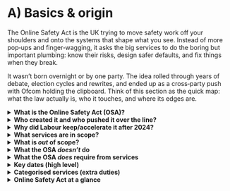 # A) Basics & origin

The Online Safety Act is the UK trying to move safety work off your shoulders and onto the systems that shape what you see. Instead of more pop‑ups and finger‑wagging, it asks the big services to do the boring but important plumbing: know their risks, design safer defaults, and fix things when they break.

It wasn’t born overnight or by one party. The idea rolled through years of debate, election cycles and rewrites, and ended up as a cross‑party push with Ofcom holding the clipboard. Think of this section as the quick map: what the law actually is, who it touches, and where its edges are.

<details>
<summary><strong>What is the Online Safety Act (OSA)?</strong></summary>
A UK law that puts duties on online services (not on users) to reduce illegal harms and protect children. Separate parts of the law create or update offences for individuals (e.g., cyberflashing), but the core of the OSA is about what <em>services</em> must do.

In practice, the OSA sets out who is in scope, requires risk assessments and safety systems, and empowers Ofcom to enforce compliance. See the primary Act for the full structure and definitions: <em>Online Safety Act 2023</em> on legislation.gov.uk. ([legislation.gov.uk](https://www.legislation.gov.uk/ukpga/2023/50))

The rules can also apply to services <strong>outside the UK</strong> if their service has a <strong>“UK link.”</strong> Ofcom’s scope overview explains the UK link tests and exemptions with clear diagrams. ([Ofcom—Regulated services: overview of scope (PDF)](https://www.ofcom.org.uk/__data/assets/pdf_file/0018/273576/Regulated-services-overview-of-scope.PDF))
</details>

<details>
<summary><strong>Who created it and who pushed it over the line?</strong></summary>
The policy started as the UK’s <em>Online Harms</em> programme (2019), the Bill was introduced to Parliament in March 2022, the Act received Royal Assent on 26 October 2023, and the current government accelerated delivery from mid‑2024.

- <strong>Origins (2019)</strong>: The UK Government published the <em>Online Harms White Paper</em> in April 2019 under then‑Prime Minister Theresa May, proposing a duty of care and a regulator to oversee online safety. ([gov.uk—White Paper](https://www.gov.uk/government/consultations/online-harms-white-paper))
- <strong>Government response (Dec 2020)</strong>: The full response confirmed a statutory duty of care and Ofcom as regulator. ([gov.uk—Full government response](https://www.gov.uk/government/consultations/online-harms-white-paper/public-feedback/online-harms-white-paper-full-government-response))
- <strong>Draft Bill (May 2021)</strong>: A draft <em>Online Safety Bill</em> was published for pre‑legislative scrutiny by a Joint Committee. ([gov.uk—Draft Online Safety Bill](https://www.gov.uk/government/publications/draft-online-safety-bill))
- <strong>Introduction to Parliament (2022)</strong>: Culture Secretary Nadine Dorries introduced the <em>Online Safety Bill</em> to the Commons in March 2022. ([gov.uk—Press/Parliamentary materials](https://www.gov.uk/government/collections/online-safety-bill))
- <strong>Royal Assent (2023)</strong>: The Bill became the <em>Online Safety Act 2023</em> on 26 October 2023. ([legislation.gov.uk](https://www.legislation.gov.uk/ukpga/2023/50/contents))
- <strong>Acceleration (2024→)</strong>: From July 2024, the government prioritised fast implementation via Ofcom’s phased codes and guidance rather than reopening the statute. Ofcom is the regulator responsible for writing codes, auditing, and enforcement. ([Ofcom—Roadmap to regulation](https://www.ofcom.org.uk/online-safety/illegal-and-harmful-content/roadmap-to-regulation))
</details>

<details>
<summary><strong>Why did Labour keep/accelerate it after 2024?</strong></summary>
It was already law, public support for child protection is high, Ofcom’s roadmap was running, and ministers can shape delivery through strategic priorities and secondary measures rather than re‑legislate.

The government’s own explainer emphasises platform duties and phased commencement, which made delivery the pragmatic path. In May 2025 ministers also issued strategic priorities to guide Ofcom’s approach. See: the official <em>Online Safety Act explainer</em> ([gov.uk](https://www.gov.uk/government/publications/online-safety-act-explainer/online-safety-act-explainer)) and Ofcom’s online safety hub/roadmap ([Ofcom](https://www.ofcom.org.uk/online-safety/illegal-and-harmful-content/roadmap-to-regulation)).
</details>

<details>
<summary><strong>What services are in scope?</strong></summary>
<strong>User‑to‑user services</strong> and <strong>search services</strong> with a UK link. Duties scale with size, functionality and risk.

- <strong>User‑to‑user services</strong>: services where content a user generates, uploads or shares can be <em>encountered by other users</em>. This can include public posts and features like group chats/DMs where content is shared beyond a single user. See the definition in Part 2, <strong>s.3</strong>. ([legislation—s.3](https://www.legislation.gov.uk/ukpga/2023/50/section/3))
- <strong>Search services</strong>: services that search multiple websites/databases and present results. Part 2, <strong>s.4</strong>. ([legislation—s.4](https://www.legislation.gov.uk/ukpga/2023/50/section/4))
- <strong>UK link</strong>: a service is in scope if any of the following apply: it has a <strong>significant number of UK users</strong>; it <strong>targets the UK</strong>; or it is <strong>accessible in the UK</strong> and there is a <strong>material risk of significant harm</strong> to UK users. Part 2, <strong>s.5</strong>; see Ofcom’s plain‑English overview for examples. ([legislation—s.5](https://www.legislation.gov.uk/ukpga/2023/50/section/5), [Ofcom—Regulated services overview (PDF)](https://www.ofcom.org.uk/__data/assets/pdf_file/0018/273576/Regulated-services-overview-of-scope.PDF))

Note: <strong>one‑to‑one live voice calls</strong> are exempt, but <strong>video calls and messaging content</strong> are not. Group chats and DMs can be in scope where content one user sends can be encountered by another. (See Ofcom’s overview linked above.)

For a plain‑English overview, see the government explainer (which also notes private messaging can be in scope where content is shared): ([gov.uk—OSA explainer](https://www.gov.uk/government/publications/online-safety-act-explainer/online-safety-act-explainer)).
</details>

<details>
<summary><strong>What is <em>out</em> of scope?</strong></summary>
Certain <strong>service types</strong> and <strong>limited‑functionality features</strong> are exempt. Examples:

- Standard <strong>email and SMS/MMS</strong>.
- <strong>One‑to‑one live aural (voice) calls</strong> (including VoIP voice calls).
- <strong>Internal business/enterprise tools</strong> (closed workforce services).
- <strong>Limited‑functionality exemptions</strong> (e.g., services without user‑to‑user features).
- <strong>Recognised news publisher content</strong> itself is outside scope; <em>user comments around it</em> can be in scope.

Details live in <strong>Schedule 1</strong> and <strong>Schedule 2</strong> of the Act; Ofcom’s scope overview summarises what’s in/out and explains transitional rules. ([legislation—Schedule 1](https://www.legislation.gov.uk/ukpga/2023/50/schedule/1), [legislation—Schedule 2](https://www.legislation.gov.uk/ukpga/2023/50/schedule/2), [Ofcom—Regulated services overview (PDF)](https://www.ofcom.org.uk/__data/assets/pdf_file/0018/273576/Regulated-services-overview-of-scope.PDF))
</details>

<details>
<summary><strong>What the OSA <em>doesn’t</em> do</strong></summary>
- It doesn’t impose a general “ID for everyone.” The law is risk‑based and method‑agnostic; self‑declaration doesn’t count, but several privacy‑preserving methods do. ([Ofcom—Protecting children online (codes)](https://www.ofcom.org.uk/online-safety/illegal-and-harmful-content/statement-protecting-children-from-harms-online))
- It doesn’t ban end‑to‑end encryption (E2EE). Ofcom could, in theory, issue <strong>Technology Notices</strong> requiring <strong>accredited</strong> detection technology <strong>only where technically feasible</strong>; both government and Ofcom have framed this as a high bar and consulted on minimum accuracy standards. ([gov.uk—OSA explainer](https://www.gov.uk/government/publications/online-safety-act-explainer/online-safety-act-explainer), [Ofcom—Illegal harms statement hub](https://www.ofcom.org.uk/online-safety/illegal-and-harmful-content/statement-protecting-people-from-illegal-harms-online))
- It doesn’t create blanket bans on legal speech for adults. Instead, services must apply their own terms consistently and offer tools/appeals. ([gov.uk—OSA explainer](https://www.gov.uk/government/publications/online-safety-act-explainer/online-safety-act-explainer))
</details>

<details>
<summary><strong>What the OSA <em>does</em> require from services</strong></summary>
- <strong>Assess risks</strong> (illegal content; and for kids, content likely to harm) and keep assessments up to date. (Part 3 duties; Ofcom guidance and templates in its online safety hub.) ([Ofcom—hub](https://www.ofcom.org.uk/online-safety))
- <strong>Design and operate systems</strong> that reduce those risks (moderation, reporting, user controls, safer defaults for children). ([Ofcom—codes](https://www.ofcom.org.uk/online-safety/illegal-and-harmful-content/statement-protecting-children-from-harms-online))
- <strong>Use “highly effective” age assurance</strong> where needed (several methods are acceptable; self‑declaration is not). ([Ofcom—codes](https://www.ofcom.org.uk/online-safety/illegal-and-harmful-content/statement-protecting-children-from-harms-online))
- <strong>Be transparent</strong> (clear terms, complaints/appeals) and cooperate with Ofcom audits and information requests. (Part 7 powers; see Ofcom roadmap.) ([Ofcom—roadmap](https://www.ofcom.org.uk/online-safety/illegal-and-harmful-content/roadmap-to-regulation))
- <strong>Face penalties</strong> if they won’t fix issues: Ofcom can fine up to <strong>£18m or 10% of qualifying worldwide revenue</strong> (whichever is greater) and, in severe cases, seek <strong>court‑ordered business disruption</strong> measures (e.g., payment/ads withdrawal or ISP access restrictions). ([Ofcom—Enforcement guidance (PDF)](https://www.ofcom.org.uk/siteassets/resources/documents/online-safety/information-for-industry/illegal-harms/online-safety-enforcement-guidance.pdf?v=391925), [gov.uk—OSA explainer](https://www.gov.uk/government/publications/online-safety-act-explainer/online-safety-act-explainer))
</details>

<details>
<summary><strong>Key dates (high level)</strong></summary>
- <strong>17 March 2025</strong>: Illegal‑content duties enforceable; risk assessments due. ([gov.uk—OSA explainer](https://www.gov.uk/government/publications/online-safety-act-explainer/online-safety-act-explainer), [Ofcom—roadmap](https://www.ofcom.org.uk/online-safety/illegal-and-harmful-content/roadmap-to-regulation))
- <strong>25 July 2025</strong>: Child‑safety codes and age‑assurance expectations in force for services likely to be accessed by children (after a 3‑month risk‑assessment window to <strong>24 July 2025</strong>). ([Ofcom—Protecting children online](https://www.ofcom.org.uk/online-safety/illegal-and-harmful-content/protecting-children-online))
- <strong>Through 2026</strong>: Further codes (e.g., for categorised services) and transparency reporting phases roll out. ([Ofcom—roadmap](https://www.ofcom.org.uk/online-safety/illegal-and-harmful-content/roadmap-to-regulation))
</details>

<details>
<summary><strong>Categorised services (extra duties)</strong></summary>
Some services face <strong>additional transparency and user‑empowerment duties</strong> based on thresholds set by secondary legislation in 2025. Broadly:

- <strong>Category 1</strong>: very large user‑to‑user services (size + functionality thresholds).
- <strong>Category 2A</strong>: large <em>search</em> services.
- <strong>Category 2B</strong>: sizable user‑to‑user services below Cat 1 but with risky features (e.g., DMs).

Thresholds were set by the <em>Online Safety Act 2023 (Category 1, Category 2A and Category 2B Threshold Conditions) Regulations 2025</em>. ([UK SI 2025/226—Threshold Conditions (PDF)](https://upload.wikimedia.org/wikipedia/commons/7/77/The_Online_Safety_Act_2023_%28Category_1%2C_Category_2A_and_Category_2B_Threshold_Conditions%29_Regulations_2025_%28UKSI_2025-226_kp%29.pdf))
</details>


<details>
<summary><strong>Online Safety Act at a glance</strong></summary>
- Sets <em>system-level duties</em> for services with a UK link; it is not a tool for policing individual posts.
- Core focus: <strong>illegal content</strong> and <strong>children’s safety</strong>; adults get more control tools, not new bans on legal speech.
- Enforced by <strong>Ofcom</strong>, with fines up to <strong>£18m or 10% of qualifying worldwide revenue</strong> and, in serious cases, <strong>court-ordered business disruption</strong> measures. 

See Ofcom’s enforcement approach and the government explainer: [Ofcom—Enforcement guidance (PDF)](https://www.ofcom.org.uk/siteassets/resources/documents/online-safety/information-for-industry/illegal-harms/online-safety-enforcement-guidance.pdf?v=391925) or the [gov.uk OSA explainer](https://www.gov.uk/government/publications/online-safety-act-explainer/online-safety-act-explainer).
</details>

